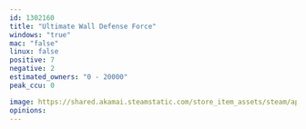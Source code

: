 ```yaml
---
id: 1302160
title: "Ultimate Wall Defense Force"
windows: "true"
mac: "false"
linux: false
positive: 7
negative: 2
estimated_owners: "0 - 20000"
peak_ccu: 0

image: https://shared.akamai.steamstatic.com/store_item_assets/steam/apps/1302160/header.jpg?t=1604682274
opinions:
---
```

